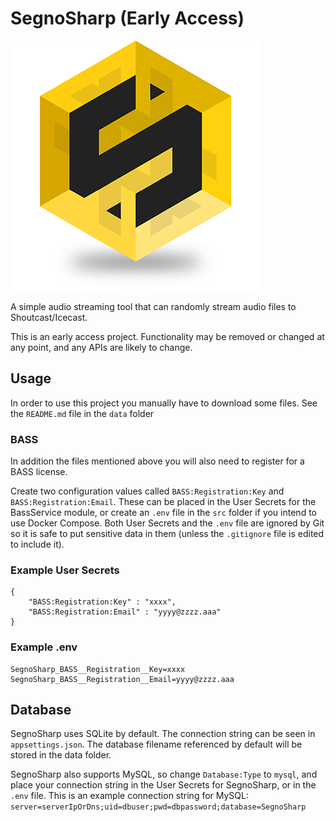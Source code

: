 # SegnoSharp (Early Access)

![SegnoSharp logo](https://raw.githubusercontent.com/gthvidsten/SegnoSharp/main/img/logo.png)

A simple audio streaming tool that can randomly stream audio files to Shoutcast/Icecast.

This is an early access project. Functionality may be removed or changed at any point, and any APIs are likely to change.

## Usage

In order to use this project you manually have to download some files. See the `README.md` file in the `data` folder

### BASS
In addition the files mentioned above you will also need to register for a BASS license.

Create two configuration values called `BASS:Registration:Key` and `BASS:Registration:Email`. These can be placed in the User Secrets for the BassService module, or create an `.env` file in the `src` folder if you intend to use Docker Compose. Both User Secrets and the `.env` file are ignored by Git so it is safe to put sensitive data in them (unless the `.gitignore` file is edited to include it).

### Example User Secrets

```
{
    "BASS:Registration:Key" : "xxxx",
    "BASS:Registration:Email" : "yyyy@zzzz.aaa"
}
```

### Example .env

```
SegnoSharp_BASS__Registration__Key=xxxx
SegnoSharp_BASS__Registration__Email=yyyy@zzzz.aaa	
```

## Database

SegnoSharp uses SQLite by default. The connection string can be seen in `appsettings.json`. The database filename referenced by default will be stored in the data folder.

SegnoSharp also supports MySQL, so change `Database:Type` to `mysql`, and place your connection string in the User Secrets for SegnoSharp, or in the `.env` file. This is an example connection string for MySQL: `server=serverIpOrDns;uid=dbuser;pwd=dbpassword;database=SegnoSharp`
